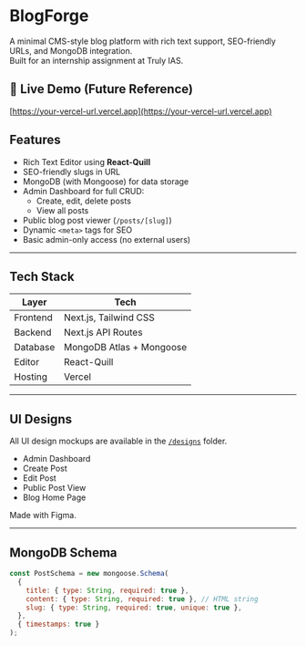 # BlogForge

A minimal CMS-style blog platform with rich text support, SEO-friendly URLs, and MongoDB integration.  
Built for an internship assignment at Truly IAS.

## 🔗 Live Demo (Future Reference)

[https://your-vercel-url.vercel.app](https://your-vercel-url.vercel.app)

## Features

- Rich Text Editor using **React-Quill**
- SEO-friendly slugs in URL
- MongoDB (with Mongoose) for data storage
- Admin Dashboard for full CRUD:
  - Create, edit, delete posts
  - View all posts
- Public blog post viewer (`/posts/[slug]`)
- Dynamic `<meta>` tags for SEO
- Basic admin-only access (no external users)

---

## Tech Stack

| Layer    | Tech                     |
| -------- | ------------------------ |
| Frontend | Next.js, Tailwind CSS    |
| Backend  | Next.js API Routes       |
| Database | MongoDB Atlas + Mongoose |
| Editor   | React-Quill              |
| Hosting  | Vercel                   |

---

## UI Designs

All UI design mockups are available in the [`/designs`](./designs) folder.

- Admin Dashboard
- Create Post
- Edit Post
- Public Post View
- Blog Home Page

Made with Figma.

---

## MongoDB Schema

```js
const PostSchema = new mongoose.Schema(
  {
    title: { type: String, required: true },
    content: { type: String, required: true }, // HTML string
    slug: { type: String, required: true, unique: true },
  },
  { timestamps: true }
);
```
